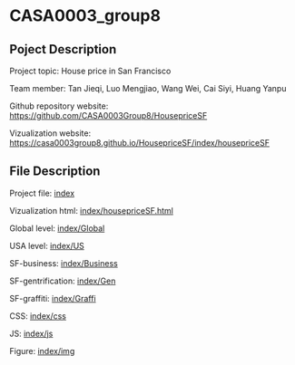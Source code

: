 # CASA0003_group8
## Poject Description
Project topic: House price in San Francisco

Team member: Tan Jieqi, Luo Mengjiao, Wang Wei, Cai Siyi, Huang Yanpu

Github repository website: <https://github.com/CASA0003Group8/HousepriceSF>

Vizualization website: <https://casa0003group8.github.io/HousepriceSF/index/housepriceSF>

## File Description
Project file: [index](https://github.com/CASA0003Group8/HousepriceSF/tree/main/index) 

Vizualization html: [index/housepriceSF.html](https://github.com/CASA0003Group8/HousepriceSF/tree/main/index)

Global level: [index/Global](https://github.com/CASA0003Group8/HousepriceSF/tree/main/index/Global)

USA level: [index/US](https://github.com/CASA0003Group8/HousepriceSF/tree/main/index/US)

SF-business: [index/Business](https://github.com/CASA0003Group8/HousepriceSF/tree/main/index/Business)

SF-gentrification: [index/Gen](https://github.com/CASA0003Group8/HousepriceSF/tree/main/index/Gen)

SF-graffiti: [index/Graffi](https://github.com/CASA0003Group8/HousepriceSF/tree/main/index/Graffi)

CSS: [index/css](https://github.com/CASA0003Group8/HousepriceSF/tree/main/index/css)

JS: [index/js](https://github.com/CASA0003Group8/HousepriceSF/tree/main/index/js)

Figure: [index/img](https://github.com/CASA0003Group8/HousepriceSF/tree/main/index/img)